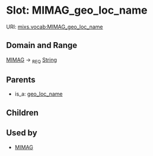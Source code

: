 
# Slot: MIMAG_geo_loc_name




URI: [mixs.vocab:MIMAG_geo_loc_name](https://w3id.org/mixs/vocab/MIMAG_geo_loc_name)


## Domain and Range

[MIMAG](MIMAG.md) ->  <sub>REQ</sub> [String](types/String.md)

## Parents

 *  is_a: [geo_loc_name](geo_loc_name.md)

## Children


## Used by

 * [MIMAG](MIMAG.md)
